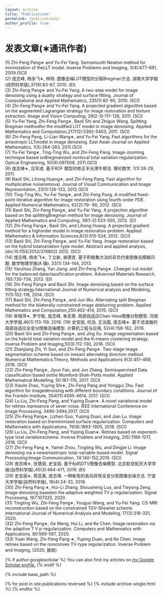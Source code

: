 ```yaml
---
layout: archive
title: "Publications"
permalink: /publications/
author_profile: true
---
```

发表文章(∗通讯作者)
=======
(1) Zhi-Feng Pang∗ and Yu-Fei Yang. Semismooth Newton method for minimization of theLLT model. Inverse Problems and Imaging, 3(4):677-691, 2009.(SCI)  
(2) 庞志峰, 杨余飞∗, 林玲. 图像去噪LOT模型的分裂Bregman方法. 湖南大学学报(自然科学版),37(9):83-87, 2010. (EI)  
(3) Zhi-Feng Pang∗ and Yu-Fei Yang. A two-step model for image denoising using a duality strategy and surface fitting. Journal of Computational and Applied Mathematics, 235(1):82-90, 2010. (SCI)  
(4) Zhi-Feng Pang∗ and Yu-Fei Yang. A projected gradient algorithm based on the augmented Lagrangian strategy for image restoration and texture extraction. Image and Vision Computing, 29(2-3):117-126, 2011. (SCI)  
(5) Yu-Fei Yang, Zhi-Feng Pang∗, Baoli Shi and Zhiguo Wang. Splitting Bregman methodfor the modified LOT model in image denoising. Applied Mathematics and Computation,217(12):5392-5403, 2011. (SCI)  
(6) Zhi-Feng Pang, Li-Lian Wang∗, and Yu-Fei Yang. Fast algorithms for the anisotropic LLTmodel in image denoising. East Asian Journal on Applied Mathematics, 1(3):264-283, 2011.(SCI)  
(7) Yu-Fei Yang∗, Ting-Ting Wu, and Zhi-Feng Pang. Image-zooming technique based onBregmanized nonlocal total variation regularization. Optical Engineering, 50(9):097008, 2011.(SCI)  
(8) 庞志峰∗, 吕军成. 基于ROF 模型的修正半光滑牛顿法. 理论数学, 1(1):26-29, 2011.  
(9) Baoli Shi, Lihong Huang∗, and Zhi-Feng Pang. Fast algorithm for multiplicative noiseremoval. Journal of Visual Communication and Image Representation, 23(1):126-133, 2012.(SCI)  
(10) Ting-Ting Wu, Yu-Fei Yang∗, and Zhi-Feng Pang. A modified fixed-point iterative algorithm for image restoration using fourth-order PDE. Applied Numerical Mathematics, 62(2):79-
90, 2012. (SCI)  
(11) Baoli Shi, Zhi-Feng Pang∗, and Yu-Fei Yang. A projection algorithm based on the splittingBregman method for image denoising. Journal of Applied Mathematics and Computing, 39(1-2):533-550, 2012. (EI)  
(12) Zhi-Feng Pang∗, Baoli Shi, and Lihong Huang. A projected gradient method for a highorder model in image restoration problem. Applied Mathematics & Information Sciences,6(3):515-524, 2012. (SCI)  
(13) Baoli Shi, Zhi-Feng Pang∗, and Yu-Fei Yang. Image restoration based on the hybrid totalvariation-type model. Abstract and applied analysis, (doi:10.1155/2012/376802) 2012. (SCI)  
(14) 庞志峰, 杨余飞∗, 丁立新, 谢德宣. 基于积极集方法的非负约束图像去模糊问题. 数学物理学报(A 辑), 33(1):134-144, 2013.  
(15) Yanzhou Zhang, Yan Jiang. and Zhi-Feng Pang∗. Cheeger cut model for the balanced dataclassification problem. Advanced Materials Research, 765:730-734, 2013. (EI)  
(16) Zhi-Feng Pang∗ and Baoli Shi. Image denoising based on the surface fitting strategy.International Journal of Numerical analysis and Modeling, 11(1):102-116, 2014. (SCI)  
(17) Baoli Shi, Zhi-Feng Pang∗, and Jun Wu. Alternating split Bregman method for the bilaterally constrained image deblurring problem. Applied Mathematics and Computation,250:402-414, 2015. (SCI)  
(18) 宋锦萍∗, 罗守胜, 庞志峰, 朱亚男. 局部自适应Chan-Vese图像分割模型. 河南大学学报,46(1):113-119, 2016.
(19) 史宝丽, 何泊, 王治国, 庞志峰∗. 基于滤波器的局部自适应全变分图像去噪模型. 计算机工程与应用, 52(4):158-162, 2016.  
(20) Baoli Shi and Zhi-Feng Pang∗, and Jing Xu. Image segmentation based on the hybrid total variation model and the K-means clustering strategy. Inverse Problem and Imaging,10(3):112-130, 2016. (SCI)  
(21) Zhanjiang Zhi, Yi Sun, and Zhi-Feng Pang∗. Two-stage image segmentation scheme based on inexact alternating direction method. Numerical Mathematics:Theory, Methods and Applications 9(3):451-469, 2016. (SCI)  
(22) Zhi-Feng Pang∗, Jiyun Fan, and Jun Zhang. Semisupervised Data classification based onthe Mumford-Shah-Potts model. Applied Mathematical Modelling, 50:161-176, 2017. (SCI)  
(23) Xiaole Zhao, Yuying Shi∗, Zhi-Feng Pang and Yonggui Zhu. Fast algorithm for imagedenoising with different boundary conditions. Journal of the Franklin Institute, 354(11):4595-4614, 2017. (SCI)  
(24) Lu Liu, Zhi-Feng Pang, and Yuping Duan∗. A novel variational model for retinex inpresence of sever noise. IEEE International Conference on Image Processing, 3490-3494,2017. (SCI)  
(25) Zhi-Feng Pang∗, Lizhen Guo, Yuping Duan, and Jian Lu. Image restoration based on theminimized surface regularization. Computers and Mathematics with Applications, 76(8):1893-1905, 2018. (SCI)  
(26) Lu Liu, Zhi-Feng Pang, and Yuping Duan∗. Retinex based on exponent-type total variationscheme. Inverse Problem and Imaging, 2(5):1199-1217, 2018. (SCI)  
(27) Zhi-Feng Pang ∗, Yamei Zhou, Tingting Wu, and Dingjie Li. Image denoising via a newanisotropic total-variable-based model. Signal Processing:Image Communication, 74:140-152,2019. (SCI)  
(28) 庞志峰∗, 张慧丽, 史宝丽. 基于ℓp的DTV图像去噪模型. 北京航空航天大学学报(自然科学版),45(3):464-471, 2019. (EI)  
(29) 史宝丽∗, 周亚美, 庞志峰. 一种新型的各向异性全变分型图像去噪方法. 宁波大学学报(自然科学版), 18(4):24-33, 2019.  
(30) Zhi-Feng Pang ∗, Hui-Li Zhang, Shousheng Luo, and Tieyong Zeng. Image denoising basedon the adaptive weighted TV p regularization. Signal Processing, 167:107325, 2020.  
(31) Tingting Wu, Zhi-Feng Pang∗, Youguo Wang, and Yu-Fei Yang. CS-MRI reconstruction based on the constrained TGV-Shearlet scheme. International Journal of Numerical Analysis and Modeling, 17(3):316-331, 2020.  
(32) Zhi-Feng Pang∗, Ge Meng, Hui Li, and Ke Chen. Image restoration via the adaptive T V p-regularization. Computers and Mathematics with Applications, 80:569-587, 2020.  
(33) Yuan Wang, Zhi-Feng Pang ∗, Yuping Duan, and Ke Chen. Image retinex based on the nonconvex TV-type regularization. Inverse Problem and Imaging, (2020, 接收)  

{% if author.googlescholar %}
  You can also find my articles on <u><a href="{{author.googlescholar}}">my Google Scholar profile</a>.</u>
{% endif %}

{% include base_path %}

{% for post in site.publications reversed %}
  {% include archive-single.html %}
{% endfor %}
